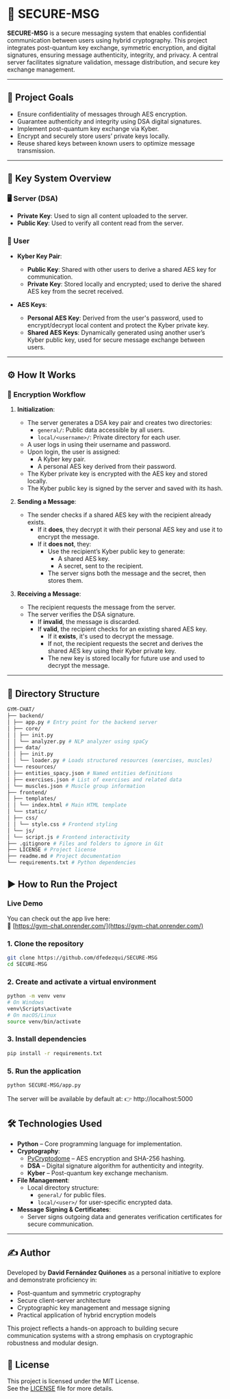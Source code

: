 # 🔐 SECURE-MSG

**SECURE-MSG** is a secure messaging system that enables confidential communication between users using hybrid cryptography. This project integrates post-quantum key exchange, symmetric encryption, and digital signatures, ensuring message authenticity, integrity, and privacy. A central server facilitates signature validation, message distribution, and secure key exchange management.

---

## 📌 Project Goals

- Ensure confidentiality of messages through AES encryption.
- Guarantee authenticity and integrity using DSA digital signatures.
- Implement post-quantum key exchange via Kyber.
- Encrypt and securely store users’ private keys locally.
- Reuse shared keys between known users to optimize message transmission.

---

## 🔑 Key System Overview

### 🖥️ Server (DSA)

- **Private Key**: Used to sign all content uploaded to the server.
- **Public Key**: Used to verify all content read from the server.

### 👤 User

- **Kyber Key Pair**:
  - **Public Key**: Shared with other users to derive a shared AES key for communication.
  - **Private Key**: Stored locally and encrypted; used to derive the shared AES key from the secret received.
  
- **AES Keys**:
  - **Personal AES Key**: Derived from the user's password, used to encrypt/decrypt local content and protect the Kyber private key.
  - **Shared AES Keys**: Dynamically generated using another user’s Kyber public key, used for secure message exchange between users.

---

## ⚙️ How It Works

### 🔐 Encryption Workflow

1. **Initialization**:
   - The server generates a DSA key pair and creates two directories:
     - `general/`: Public data accessible by all users.
     - `local/<username>/`: Private directory for each user.
   - A user logs in using their username and password.
   - Upon login, the user is assigned:
     - A Kyber key pair.
     - A personal AES key derived from their password.
   - The Kyber private key is encrypted with the AES key and stored locally.
   - The Kyber public key is signed by the server and saved with its hash.

2. **Sending a Message**:
   - The sender checks if a shared AES key with the recipient already exists.
     - If it **does**, they decrypt it with their personal AES key and use it to encrypt the message.
     - If it **does not**, they:
       - Use the recipient’s Kyber public key to generate:
         - A shared AES key.
         - A secret, sent to the recipient.
       - The server signs both the message and the secret, then stores them.
       
3. **Receiving a Message**:
   - The recipient requests the message from the server.
   - The server verifies the DSA signature.
     - If **invalid**, the message is discarded.
     - If **valid**, the recipient checks for an existing shared AES key.
       - If it **exists**, it's used to decrypt the message.
       - If not, the recipient requests the secret and derives the shared AES key using their Kyber private key.
       - The new key is stored locally for future use and used to decrypt the message.

---


## 📂 Directory Structure
```bash
GYM-CHAT/
├── backend/
│ ├── app.py # Entry point for the backend server
│ ├── core/
│ │ ├── init.py
│ │ └── analyzer.py # NLP analyzer using spaCy
│ ├── data/
│ │ ├── init.py
│ │ └── loader.py # Loads structured resources (exercises, muscles)
│ └── resources/
│ ├── entities_spacy.json # Named entities definitions
│ ├── exercises.json # List of exercises and related data
│ └── muscles.json # Muscle group information
├── frontend/
│ ├── templates/
│ │ └── index.html # Main HTML template
│ └── static/
│ ├── css/
│ │ └── style.css # Frontend styling
│ └── js/
│ └── script.js # Frontend interactivity
├── .gitignore # Files and folders to ignore in Git
├── LICENSE # Project license
├── readme.md # Project documentation
└── requirements.txt # Python dependencies
```
## ▶️ How to Run the Project

### Live Demo

You can check out the app live here:  
🔗 [https://gym-chat.onrender.com/](https://gym-chat.onrender.com/)

### 1. Clone the repository
```bash
git clone https://github.com/dfedezqui/SECURE-MSG
cd SECURE-MSG
```
### 2. Create and activate a virtual environment
```bash
python -m venv venv
# On Windows
venv\Scripts\activate
# On macOS/Linux
source venv/bin/activate
```

### 3. Install dependencies
```bash
pip install -r requirements.txt
```

### 5. Run the application
```bash
python SECURE-MSG/app.py
```
The server will be available by default at:
👉 http://localhost:5000

## 🛠️ Technologies Used

- **Python** – Core programming language for implementation.
- **Cryptography**:
  - [PyCryptodome](https://www.pycryptodome.org/) – AES encryption and SHA-256 hashing.
  - **DSA** – Digital signature algorithm for authenticity and integrity.
  - **Kyber** – Post-quantum key exchange mechanism.
- **File Management**:
  - Local directory structure:
    - `general/` for public files.
    - `local/<user>/` for user-specific encrypted data.
- **Message Signing & Certificates**:
  - Server signs outgoing data and generates verification certificates for secure communication.

---

## ✍️ Author

Developed by **David Fernández Quiñones** as a personal initiative to explore and demonstrate proficiency in:

- Post-quantum and symmetric cryptography
- Secure client-server architecture
- Cryptographic key management and message signing
- Practical application of hybrid encryption models

This project reflects a hands-on approach to building secure communication systems with a strong emphasis on cryptographic robustness and modular design.


## 📄 License

This project is licensed under the MIT License.  
See the [LICENSE](./LICENSE) file for more details.
